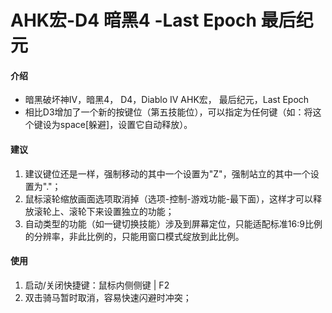 # AHK宏-D4 暗黑4 -Last Epoch 最后纪元

#### 介绍
* 暗黑破坏神IV，暗黑4， D4，Diablo IV AHK宏， 最后纪元，Last Epoch
* 相比D3增加了一个新的按键位（第五技能位），可以指定为任何键（如：将这个键设为space[躲避]，设置它自动释放）。

#### 建议

1.  建议键位还是一样，强制移动的其中一个设置为"Z"，强制站立的其中一个设置为"."；
2.  鼠标滚轮缩放画面选项取消掉（选项-控制-游戏功能-最下面），这样才可以释放滚轮上、滚轮下来设置独立的功能；
3.  自动类型的功能（如一键切换技能）涉及到屏幕定位，只能适配标准16:9比例的分辨率，非此比例的，只能用窗口模式绽放到此比例。

#### 使用

1.  启动/关闭快捷键：鼠标内侧侧键 | F2
2.  双击骑马暂时取消，容易快速闪避时冲突；